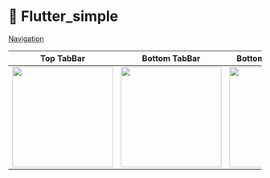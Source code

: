 # :rocket: Flutter_simple

[Navigation](https://github.com/Goolpe/flutter_simple/blob/master/lib/examples/navigation/navigation.dart)

| Top TabBar | Bottom TabBar | Bottom NavigationBar |
| ---------- | ------------- | -------------------- |
| <img src="https://media.giphy.com/media/Zd5YVCgsqKowWhGdn9/giphy.gif" width="200" /> | <img src="https://media.giphy.com/media/20KTI1fDfT6Z4422Vv/giphy.gif" width="200" /> | <img src="https://media.giphy.com/media/4TcR3uxI7xr0HUf9yU/giphy.gif" width="200" />

